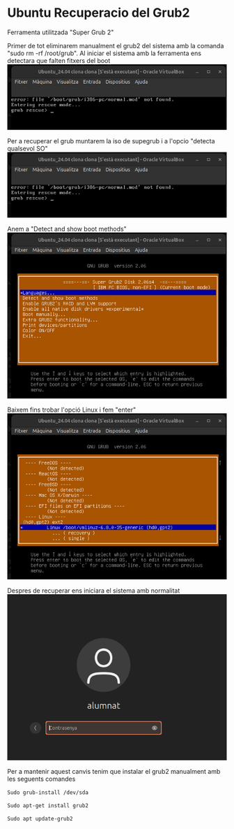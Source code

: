 # Ubuntu Recuperacio del Grub2

Ferramenta utilitzada "Super Grub 2"

Primer de tot eliminarem manualment el grub2 del sistema amb la comanda "sudo rm -rf /root/grub". Al iniciar el sistema amb la ferramenta ens detectara que falten fitxers del boot
![alt text](fotos/Captura%20de%20pantalla%20de%202024-09-26%2013-23-14.png)

Per a recuperar el grub muntarem la iso de supegrub i a l'opcio "detecta qualsevol SO"
![alt text](fotos/Captura%20de%20pantalla%20de%202024-09-26%2013-23-14.png)

Anem a "Detect and show boot methods"
![alt text](fotos/Captura%20de%20pantalla%20de%202024-09-26%2013-29-03.png)

Baixem fins trobar l'opció Linux i fem "enter"
![alt text](fotos/Captura%20de%20pantalla%20de%202024-09-26%2013-38-10.png)

Despres de recuperar ens iniciara el sistema amb normalitat
![alt text](fotos/Captura%20de%20pantalla%20de%202024-09-26%2013-38-37.png)

Per a mantenir aquest canvis tenim que instalar el grub2 manualment amb les seguents comandes

```
Sudo grub-install /dev/sda
```

```
Sudo apt-get install grub2
```

```
Sudo apt update-grub2
```